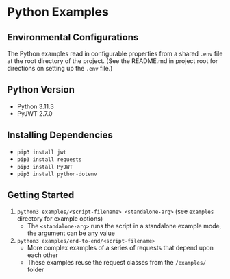 # Python Examples

## Environmental Configurations
The Python examples read in configurable properties from a shared `.env` file at the root directory of the project. (See the README.md in project root for directions on setting up the `.env` file.)

## Python Version
- Python 3.11.3
- PyJWT 2.7.0

## Installing Dependencies
- `pip3 install jwt`
- `pip3 install requests`
- `pip3 install PyJWT`
- `pip3 install python-dotenv`

## Getting Started
1. `python3 examples/<script-filename> <standalone-arg>` (see `examples` directory for example options)
	- The `<standalone-arg>` runs the script in a standalone example mode, the argument can be any value
2. `python3 examples/end-to-end/<script-filename>` 
	- More complex examples of a series of requests that depend upon each other 
	- These examples reuse the request classes from the `/examples/` folder 